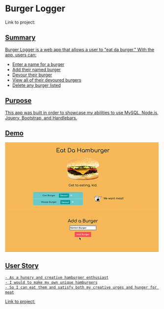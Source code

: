 # Burger Logger

Link to project: <a href="https://sleepy-ridge-45932.herokuapp.com/" target="_blank" />

## Summary
Burger Logger is a web app that allows a user to "eat da burger." With the app, users can:<br/>
<ul>
<li>Enter a name for a burger</li>
<li>Add their named burger</li>
<li>Devour their burger</li>
<li>View all of their devoured burgers</li>
<li>Delete any burger listed</li>
</ul>

## Purpose
This app was built in order to showcase my abilities to use MySQL, Node.js, Jquery, Bootstrap, and Handlebars.

## Demo

![Hamburger demo](https://raw.githubusercontent.com/franklintendo/burger-logger/master/public/assets/img/demo.gif)



## User Story
```
- As a hungry and creative hamburger enthusiast
- I would to make my own unique hamburgers
- So I can eat them and satisfy both my creative urges and hunger for meat
```

Link to project: <a href="https://sleepy-ridge-45932.herokuapp.com/" target="_blank" />
